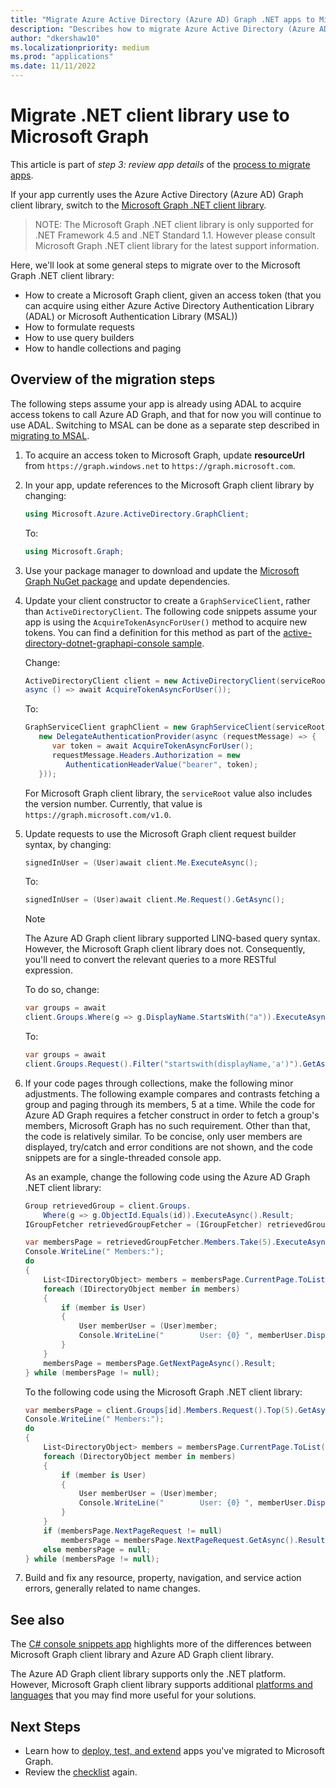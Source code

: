 ```yaml
---
title: "Migrate Azure Active Directory (Azure AD) Graph .NET apps to Microsoft Graph"
description: "Describes how to migrate Azure Active Directory (Azure AD) Graph API apps to Microsoft Graph API."
author: "dkershaw10"
ms.localizationpriority: medium
ms.prod: "applications"
ms.date: 11/11/2022
---
```


# Migrate .NET client library use to Microsoft Graph

This article is part of *step 3: review app details* of the [process to migrate apps](migrate-azure-ad-graph-planning-checklist.md).

If your app currently uses the Azure Active Directory (Azure AD) Graph client library, switch to the [Microsoft Graph .NET client library](https://github.com/microsoftgraph/msgraph-sdk-dotnet).

>NOTE: The Microsoft Graph .NET client library is only supported for .NET Framework 4.5 and .NET Standard 1.1.  However please consult Microsoft Graph .NET client library for the latest support information.

Here, we'll look at some general steps to migrate over to the Microsoft Graph .NET client library:

- How to create a Microsoft Graph client, given an access token (that you can acquire using either Azure Active Directory Authentication Library (ADAL) or Microsoft Authentication Library (MSAL))
- How to formulate requests
- How to use query builders
- How to handle collections and paging  

## Overview of the migration steps

The following steps assume your app is already using ADAL to acquire access tokens to call Azure AD Graph, and that for now you will continue to use ADAL. Switching to MSAL can be done as a separate step described in [migrating to MSAL](./migrate-azure-ad-graph-authentication-library.md#migrating-to-msal).

1. To acquire an access token to Microsoft Graph, update **resourceUrl** from `https://graph.windows.net` to `https://graph.microsoft.com`.

2. In your app, update references to the Microsoft Graph client library by changing:

    ``` csharp
    using Microsoft.Azure.ActiveDirectory.GraphClient;
    ```

    To:

    ``` csharp
    using Microsoft.Graph;
    ```

3. Use your package manager to download and update the [Microsoft Graph NuGet package](https://www.nuget.org/packages/Microsoft.Graph/) and update dependencies.

4. Update your client constructor to create a `GraphServiceClient`, rather than `ActiveDirectoryClient`.  The following code snippets assume your app is using the `AcquireTokenAsyncForUser()` method to acquire new tokens. You can find a definition for this method as part of the [active-directory-dotnet-graphapi-console sample](https://github.com/Azure-Samples/active-directory-dotnet-graphapi-console/blob/archive/GraphConsoleAppV3/AuthenticationHelper.cs).

    Change:

    ``` csharp
    ActiveDirectoryClient client = new ActiveDirectoryClient(serviceRoot,
    async () => await AcquireTokenAsyncForUser());
    ```

    To:

    ``` csharp
    GraphServiceClient graphClient = new GraphServiceClient(serviceRoot,
       new DelegateAuthenticationProvider(async (requestMessage) => {
          var token = await AcquireTokenAsyncForUser();
          requestMessage.Headers.Authorization = new
             AuthenticationHeaderValue("bearer", token);
       }));
    ```

    For Microsoft Graph client library, the `serviceRoot` value also includes the version number. Currently, that value is `https://graph.microsoft.com/v1.0`.

5. Update requests to use the Microsoft Graph client request builder syntax, by changing:

    ``` csharp
    signedInUser = (User)await client.Me.ExecuteAsync();
    ```

    To:

    ``` csharp
    signedInUser = (User)await client.Me.Request().GetAsync();
    ```

    >[!NOTE]
    >The Azure AD Graph client library supported LINQ-based query
    syntax. However, the Microsoft Graph client library does not.  Consequently, you'll need to convert the relevant queries to a more RESTful expression.  

    To do so, change:

    ``` csharp
    var groups = await
    client.Groups.Where(g => g.DisplayName.StartsWith("a")).ExecuteAsync();
    ```

    To:

    ``` csharp
    var groups = await
    client.Groups.Request().Filter("startswith(displayName,'a')").GetAsync();
    ```

6. If your code pages through collections, make the following minor adjustments. The following example compares and contrasts fetching a group and paging through its members, 5 at a time. While the code for Azure AD Graph requires a fetcher construct in order to fetch a group's members, Microsoft Graph has no such requirement. Other than that, the code is relatively similar.  To be concise, only user members are displayed, try/catch and error conditions are not shown, and the code snippets are for a single-threaded console app.

    As an example, change the following code using the Azure AD Graph .NET client library:

    ```csharp
    Group retrievedGroup = client.Groups.
        Where(g => g.ObjectId.Equals(id)).ExecuteAsync().Result;
    IGroupFetcher retrievedGroupFetcher = (IGroupFetcher) retrievedGroup;

    var membersPage = retrievedGroupFetcher.Members.Take(5).ExecuteAsync().Result;
    Console.WriteLine(" Members:");
    do
    {
        List<IDirectoryObject> members = membersPage.CurrentPage.ToList();
        foreach (IDirectoryObject member in members)
        {
            if (member is User)
            {
                User memberUser = (User)member;
                Console.WriteLine("        User: {0} ", memberUser.DisplayName);
            }
        }
        membersPage = membersPage.GetNextPageAsync().Result;
    } while (membersPage != null);

    ```

    To the following code using the Microsoft Graph .NET client library:

    ```csharp
    var membersPage = client.Groups[id].Members.Request().Top(5).GetAsync().Result;
    Console.WriteLine(" Members:");
    do
    {
        List<DirectoryObject> members = membersPage.CurrentPage.ToList();
        foreach (DirectoryObject member in members)
        {
            if (member is User)
            {
                User memberUser = (User)member;
                Console.WriteLine("        User: {0} ", memberUser.DisplayName);
            }
        }
        if (membersPage.NextPageRequest != null)
            membersPage = membersPage.NextPageRequest.GetAsync().Result;
        else membersPage = null;
    } while (membersPage != null);

    ```

7. Build and fix any resource, property, navigation, and service action errors, generally related to name changes.

## See also

The [C# console snippets app](https://github.com/microsoftgraph/console-csharp-snippets-sample) highlights more of the differences between Microsoft Graph client library and Azure AD Graph client library.

The Azure AD Graph client library supports only the .NET platform.  However, Microsoft Graph client library supports additional [platforms and languages](/graph) that you may find more useful for your solutions.

## Next Steps

- Learn how to [deploy, test, and extend](./migrate-azure-ad-graph-deploy-test-extend.md) apps you've migrated to Microsoft Graph.
- Review the [checklist](migrate-azure-ad-graph-planning-checklist.md) again.
